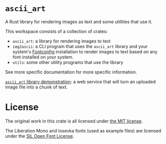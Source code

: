 # `ascii_art`

A Rust library for rendering images as text and some utilities that use it.

This workspace consists of a collection of crates:

  * `ascii_art`: a library for rendering images to text
  * `img2ascii`: a CLI program that uses the `ascii_art` library and your
    system's [Fontconfig](https://www.freedesktop.org/wiki/Software/fontconfig/)
    installation to render images to text based on any font installed on
    your system.
  * `utils`: some other utility programs that use the library

See more specific documentation for more specific information.

[`ascii_art` library demonstration](https://d2718.net/ascii_art/): a web
service that will turn an uploaded image file into a chunk of text.

# License

The original work in this crate is all licensed under
[the MIT license](https://opensource.org/licenses/MIT).

The Liberation Mono and Iosevka fonts (used as example files) are licensed under the
[SIL Open Font License](https://scripts.sil.org/cms/scripts/page.php?site_id=nrsi&id=OFL).